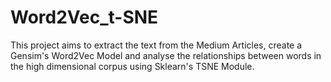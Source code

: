 # Word2Vec_t-SNE
This project aims to extract the text from the Medium Articles, create a Gensim's Word2Vec Model and analyse the relationships between words in the high dimensional corpus using Sklearn's TSNE Module.
